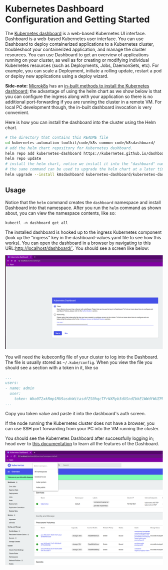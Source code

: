 # Kubernetes Dashboard Configuration and Getting Started


The [Kubernetes dashboard](https://kubernetes.io/docs/tasks/access-application-cluster/web-ui-dashboard/) is a web-based Kubernetes UI interface. Dashboard is a web-based Kubernetes user interface. You can use Dashboard to deploy containerized applications to a Kubernetes cluster, troubleshoot your containerized application, and manage the cluster resources. You can use Dashboard to get an overview of applications running on your cluster, as well as for creating or modifying individual Kubernetes resources (such as Deployments, Jobs, DaemonSets, etc). For example, you can scale a Deployment, initiate a rolling update, restart a pod or deploy new applications using a deploy wizard.

**Side-note:**  [Microk8s](https://microk8s.io/docs/addon-dashboard)  has an [in-built methods to install the Kubernetes dashboard](https://microk8s.io/docs/addon-dashboard); the advantage of using the helm chart as we show below is that you can configure the ingress along with your application so there is no additional port-forwarding if you are running the cluster in a remote VM. For local PC development though, the in-built dashboard invocation is very convenient.

Here is how you can install the dashboard into the cluster using the Helm chart.

```bash
# the directory that contains this README file
cd kubernetes-automation-toolkit/code/k8s-common-code/k8sdashboard/
# add the helm chart repository for Kubernetes dashboard.
helm repo add kubernetes-dashboard https://kubernetes.github.io/dashboard/
helm repo update
# install the helm chart, notice we install it into the "dashboard" namespace
# the same command can be used to upgrade the helm chart at a later time as well
helm upgrade --install k8sdashboard kubernetes-dashboard/kubernetes-dashboard  -f ./dashboard-values.yaml --namespace dashboard --create-namespace
```

## Usage

Notice that the `helm` command creates the `dashboard` namespace and install Dashboard into that namespace. After you run the `helm` command as shown about, you can view the namespace contents, like so:

```
kubectl -n dashboard get all
```

The installed dashboard is hooked up to the ingress Kubernetes component (look up the "ingress" key in the dashboard-values.yaml file to see how this works). You can open the dashboard in a browser by navigating to this URL:[http://localhost/dashboard/`](http://localhost/dashboard/). You should see a screen like below:

![Kubernetes Dashboard Auth Screen](dashboard-auth-screen.png "Kubernetes Dashboard Auth Screen")

You will need the kubeconfig file of your cluster to log into the Dashboard. The file is usually stored as `~/.kube/config`.
When you view the file you should see a section with a token in it, like so

```yaml
...
users:
- name: admin
  user:
    token: Wko0T2xkRmp1MU9asdnWitasdfZS0hqcTFrNXRyb3dXSndIbkE1WWdYWUZPN2Uvbz0K
...
```

Copy you token value and paste it into the dashboard's auth screen.

If the node running the Kubernetes cluster does not have a browser, you can use SSH port forwarding from your PC into the VM running the cluster.

You should see the Kubernetes Dashboard after successfully logging in; head over to [this documentation](https://kubernetes.io/docs/tasks/access-application-cluster/web-ui-dashboard/) to learn all the features of the Dashboard.

![Kubernetes Dashboard Post-login](dashboard-successful-login.png "Kubernetes Dashboard Post-login")

